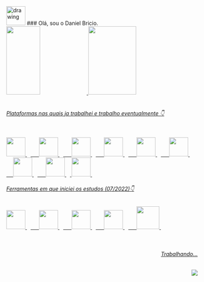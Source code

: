 <img src="https://img.icons8.com/color/48/000000/hal-9000.png" alt="drawing" width="50"/>
### Olá, sou o Daniel Bricio. 


<div>
  <a href="https://github.com/danielbricio">
  <img width="42%" height="180em" src="https://github-readme-stats.vercel.app/api?username=danielbricio&show_icons=true&theme=tokyonight&include_all_commits=true&count_private=true" />
  <img width="50%" height="180em" src="https://github-readme-stats.vercel.app/api/top-langs/?username=danielbricio&layout=compact&langs_count=16&theme=tokyonight" />
</div>



<div style="display: inline_block"><br>

<h6> Plataformas nas quais ja trabalhei e trabalho eventualmente 👇 <br><br></h6>
 <img src="https://cdn-icons-png.flaticon.com/512/2288/2288010.png" width="50" height="50" />
 <img src="https://progress-bar.dev/78" height="10" /> 
 &emsp;

 <img src="https://cdn.jsdelivr.net/gh/devicons/devicon/icons/c/c-original.svg" width="50" height="50"/>
 <img src="https://progress-bar.dev/26" height="10" /> 
 &emsp;

 <img src="https://img.icons8.com/color/96/davinci-resolve.png" width="50" height="50"/> 
 <img src="https://progress-bar.dev/32" height="10" /> 
 &emsp;

 <img src="https://upload.wikimedia.org/wikipedia/commons/a/af/Adobe_Photoshop_CC_icon.svg" width="50" height="50"/> 
 <img src="https://progress-bar.dev/71" height="10" /> 
 &emsp;
 
 <img src="https://upload.wikimedia.org/wikipedia/commons/9/9a/Visual_Studio_Code_1.35_icon.svg" width="50" height="50"/> 
 <img src="https://progress-bar.dev/42" height="10" /> 
 &emsp;
 
 <img src="https://cdn.jsdelivr.net/gh/devicons/devicon/icons/ubuntu/ubuntu-plain.svg" width="50" height="50"/>
 <img src="https://progress-bar.dev/41" height="10" /> 
 &emsp;

 <img src="https://i.redd.it/ne6ukkej06t71.png" width="50" height="50"/>
 <img src="https://progress-bar.dev/81" height="10" /> 
 &emsp;
 
<img src="https://cdn.jsdelivr.net/gh/devicons/devicon/icons/java/java-original.svg" width="50" height="50" />
 <img src="https://progress-bar.dev/28" height="10" />

<img src="https://cdn.jsdelivr.net/gh/devicons/devicon/icons/figma/figma-original.svg" width="50" height="50" />
 <img src="https://progress-bar.dev/21" height="10" />
  
</div>

<div style="display: inline_block" >
<h6> Ferramentas em que iniciei os estudos (07/2022)👇</h6>

<img src="https://cdn.jsdelivr.net/gh/devicons/devicon/icons/javascript/javascript-original.svg" width="50" height="50" />
<img src="https://progress-bar.dev/5" height="10" /> 
&emsp;

<img src="https://cdn.jsdelivr.net/gh/devicons/devicon/icons/css3/css3-original.svg" width="50" height="50"/>
<img src="https://progress-bar.dev/15" height="10" />
&emsp;

<img src="https://cdn.jsdelivr.net/gh/devicons/devicon/icons/html5/html5-original.svg" width="50" height="50" />
<img src="https://progress-bar.dev/19" height="10" /> 
&emsp;

<img src="https://cdn.jsdelivr.net/gh/devicons/devicon/icons/git/git-original.svg" width="50" height="50" />
<img src="https://progress-bar.dev/19" height="10" /> 
&emsp;

<img src="https://github.githubassets.com/images/modules/logos_page/Octocat.png" width="60" height="60"/>
<img src="https://progress-bar.dev/19" height="10" /> 

</div>

<br>
<br>
<h6 align="right" > Trabalhando...</h6>
<img align="right" src="https://upload.wikimedia.org/wikipedia/commons/7/70/ProgressBar.gif" />


